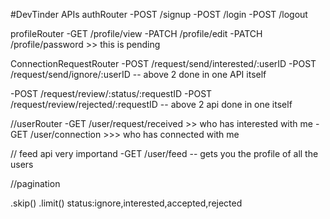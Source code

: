 #DevTinder APIs
authRouter
-POST /signup
-POST /login
-POST /logout

profileRouter
-GET /profile/view
-PATCH /profile/edit
-PATCH /profile/password >> this is pending

ConnectionRequestRouter
-POST /request/send/interested/:userID
-POST /request/send/ignore/:userID
-- above 2 done in one API itself

-POST /request/review/:status/:requestID
-POST /request/review/rejected/:requestID
-- above 2 api done in one itself

//userRouter
-GET /user/request/received >> who has interested with me
-GET /user/connection >>> who has connected with me

// feed api very importand
-GET /user/feed -- gets you the profile of all the users

//pagination

.skip()
.limit()
status:ignore,interested,accepted,rejected

